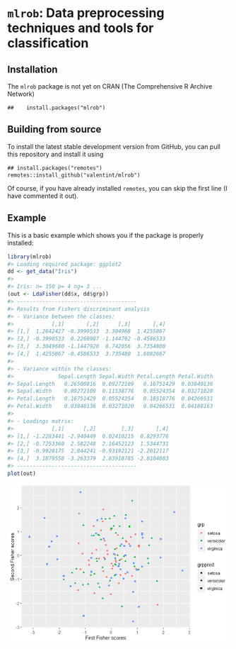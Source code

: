 
<!-- README.md is generated from README.Rmd. Please edit that file -->

# `mlrob`: Data preprocessing techniques and tools for classification

## Installation

The `mlrob` package is not yet on CRAN (The Comprehensive R Archive
Network)

    ##    install.packages("mlrob")

## Building from source

To install the latest stable development version from GitHub, you can
pull this repository and install it using

    ## install.packages("remotes")
    remotes::install_github("valentint/mlrob")

Of course, if you have already installed `remotes`, you can skip the
first line (I have commented it out).

## Example

This is a basic example which shows you if the package is properly
installed:

``` r
library(mlrob)
#> Loading required package: ggplot2
dd <- get_data("Iris")
#> 
#> Iris: n= 150 p= 4 ng= 3 ...
(out <- LdaFisher(dd$x, dd$grp))
#> --------------------------------------
#> Results from Fishers discriminant analysis
#> - Variance between the classes: 
#>            [,1]       [,2]      [,3]       [,4]
#> [1,]  1.2642427 -0.3990533  3.304968  1.4255867
#> [2,] -0.3990533  0.2268987 -1.144792 -0.4586533
#> [3,]  3.3049680 -1.1447920  8.742056  3.7354800
#> [4,]  1.4255867 -0.4586533  3.735480  1.6082667
#> 
#> - Variance within the classes: 
#>              Sepal.Length Sepal.Width Petal.Length Petal.Width
#> Sepal.Length   0.26500816  0.09272109   0.16751429  0.03840136
#> Sepal.Width    0.09272109  0.11538776   0.05524354  0.03271020
#> Petal.Length   0.16751429  0.05524354   0.18518776  0.04266531
#> Petal.Width    0.03840136  0.03271020   0.04266531  0.04188163
#> 
#> - Loadings matrix: 
#>            [,1]      [,2]        [,3]       [,4]
#> [1,] -1.2283441 -2.940449  0.02410215  0.8293776
#> [2,] -0.7253360  2.582248  2.16452123  1.5344731
#> [3,] -0.9928175  2.844241 -0.93192121 -2.2012117
#> [4,]  3.1879558 -3.263379  2.83918785 -2.8104603
#> --------------------------------------
plot(out)
```

![](README-example-1.png)<!-- -->
